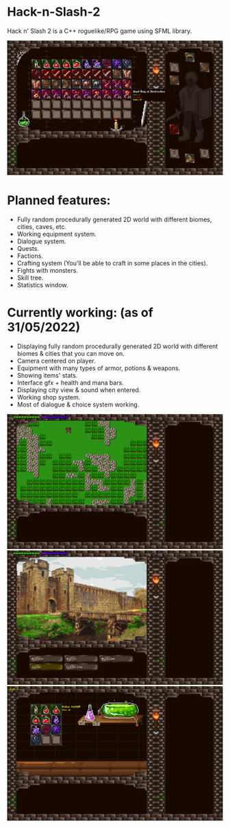 # Hack-n-Slash-2
Hack n' Slash 2 is a C++ roguelike/RPG game using SFML library.

![Equipment interface](https://raw.githubusercontent.com/wariacix/Hack-n-Slash-2/master/Generator/Screenshots/eqimg.png)

# Planned features:
- Fully random procedurally generated 2D world with different biomes, cities, caves, etc.
- Working equipment system.
- Dialogue system.
- Quests.
- Factions.
- Crafting system (You'll be able to craft in some places in the cities).
- Fights with monsters.
- Skill tree.
- Statistics window.

# Currently working: (as of 31/05/2022)
- Displaying fully random procedurally generated 2D world with different biomes & cities that you can move on.
- Camera centered on player.
- Equipment with many types of armor, potions & weapons.
- Showing items' stats.
- Interface gfx + health and mana bars.
- Displaying city view & sound when entered.
- Working shop system.
- Most of dialogue & choice system working.
 
![Map interface WIP](https://raw.githubusercontent.com/wariacix/Hack-n-Slash-2/master/Generator/Screenshots/mainmapimg.png)
![City view](https://raw.githubusercontent.com/wariacix/Hack-n-Slash-2/master/Generator/Screenshots/dialogueimg.png)
![Alchemy shop view](https://raw.githubusercontent.com/wariacix/Hack-n-Slash-2/master/Generator/Screenshots/shopimg.png)
